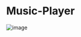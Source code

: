 # Music-Player
![image](https://github.com/annabella1402/Music-Player/assets/136617763/273ca3e3-fc3c-4fc9-8236-a0783c0e4256)


